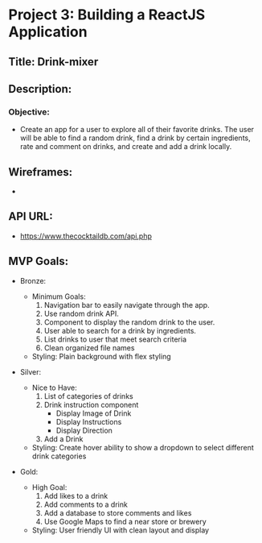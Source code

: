 # Project 3: Building a ReactJS Application

## Title: Drink-mixer

## Description: 

### Objective: 
* Create an app for a user to explore all of their favorite drinks.  The user will be able to find a random drink, find a drink by certain ingredients, rate and comment on drinks, and create and add a drink locally. 

## Wireframes:
* 

## API URL: 

* https://www.thecocktaildb.com/api.php

## MVP Goals:

* Bronze:
    * Minimum Goals:
        1. Navigation bar to easily navigate through the app. 
        2. Use random drink API.
        3. Component to display the random drink to the user.
        4. User able to search for a drink by ingredients.
        5. List drinks to user that meet search criteria
        6. Clean organized file names
    * Styling: Plain background with flex styling

* Silver:
    * Nice to Have:
        1. List of categories of drinks
        2. Drink instruction component
            * Display Image of Drink
            * Display Instructions
            * Display Direction
        3. Add a Drink
    * Styling: Create hover ability to show a dropdown to select different drink categories

* Gold:
    * High Goal:
        1. Add likes to a drink
        2. Add comments to a drink
        3. Add a database to store comments and likes
        4. Use Google Maps to find a near store or brewery
    * Styling: User friendly UI with clean layout and display

